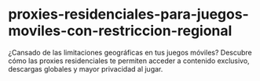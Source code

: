# proxies-residenciales-para-juegos-moviles-con-restriccion-regional
¿Cansado de las limitaciones geográficas en tus juegos móviles? Descubre cómo las proxies residenciales te permiten acceder a contenido exclusivo, descargas globales y mayor privacidad al jugar.
